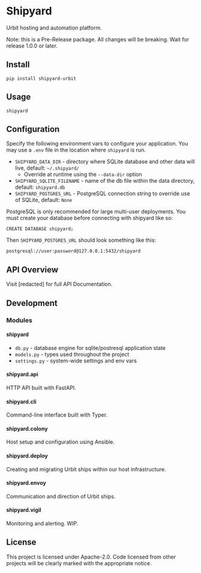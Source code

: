 # Shipyard

Urbit hosting and automation platform.

Note: this is a Pre-Release package.  All changes will be breaking.  Wait for release 1.0.0 or later.

## Install

```
pip install shipyard-urbit
```

## Usage

```
shipyard
```

## Configuration

Specify the following environment vars to configure your application.  You may use a `.env` file in the location where `shipyard` is run.

- `SHIPYARD_DATA_DIR` - directory where SQLite database and other data will live, default: `~/.shipyard/`
    -  Override at runtime using the `--data-dir` option
- `SHIPYARD_SQLITE_FILENAME` - name of the db file within the data directory, default: `shipyard.db`
- `SHIPYARD_POSTGRES_URL` - PostgreSQL connection string to override use of SQLite, default: `None`

PostgreSQL is only recommended for large multi-user deployments. You must create your database before connecting with shipyard like so:

```
CREATE DATABASE shipyard;
```

Then `SHIPYARD_POSTGRES_URL` should look something like this:

```
postgresql://user:password@127.0.0.1:5432/shipyard
```

## API Overview

Visit [redacted] for full API Documentation.

## Development

### Modules

#### shipyard

 * `db.py` - database engine for sqlite/postresql application state
 * `models.py` - types used throughout the project
 * `settings.py` - system-wide settings and env vars

#### shipyard.api

HTTP API built with FastAPI.

#### shipyard.cli

Command-line interface built with Typer.

#### shipyard.colony

Host setup and configuration using Ansible.

#### shipyard.deploy

Creating and migrating Urbit ships within our host infrastructure.

#### shipyard.envoy

Communication and direction of Urbit ships.

#### shipyard.vigil

Monitoring and alerting. WIP.

## License

This project is licensed under Apache-2.0.  Code licensed from other projects will be clearly marked with the appropriate notice.
